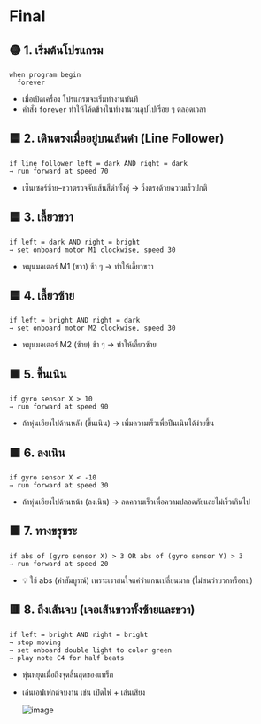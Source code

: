 # Final

## 🟡 1. เริ่มต้นโปรแกรม
  ```blocks
  when program begin
    forever
  ```
  - เมื่อเปิดเครื่อง โปรแกรมจะเริ่มทำงานทันที
  - คำสั่ง `forever` ทำให้โค้ดข้างในทำงานวนลูปไปเรื่อย ๆ ตลอดเวลา

## 🟦 2. เดินตรงเมื่ออยู่บนเส้นดำ (Line Follower)
  ```blocks
  if line follower left = dark AND right = dark
  → run forward at speed 70
  ```
  - เซ็นเซอร์ซ้าย–ขวาตรวจจับเส้นสีดำทั้งคู่ → วิ่งตรงด้วยความเร็วปกติ

## 🟦 3. เลี้ยวขวา
  ```blocks
  if left = dark AND right = bright
  → set onboard motor M1 clockwise, speed 30
  ```
  - หมุนมอเตอร์ M1 (ขวา) ช้า ๆ → ทำให้เลี้ยวขวา

## 🟦 4. เลี้ยวซ้าย
  ```blocks
  if left = bright AND right = dark
  → set onboard motor M2 clockwise, speed 30
  ```
  - หมุนมอเตอร์ M2 (ซ้าย) ช้า ๆ → ทำให้เลี้ยวซ้าย

## 🟩 5. ขึ้นเนิน
  ```blocks
  if gyro sensor X > 10
  → run forward at speed 90
  ```
  - ถ้าหุ่นเอียงไปด้านหลัง (ขึ้นเนิน) → เพิ่มความเร็วเพื่อปีนเนินได้ง่ายขึ้น

## 🟩 6. ลงเนิน
  ```blocks
  if gyro sensor X < -10
  → run forward at speed 30
  ```
  - ถ้าหุ่นเอียงไปด้านหน้า (ลงเนิน) → ลดความเร็วเพื่อความปลอดภัยและไม่เร็วเกินไป

## 🟩 7. ทางขรุขระ
  ```blocks
  if abs of (gyro sensor X) > 3 OR abs of (gyro sensor Y) > 3
  → run forward at speed 20
  ```
  - 💡 ใช้ abs (ค่าสัมบูรณ์) เพราะเราสนใจแค่ว่าแกนเปลี่ยนมาก (ไม่สนว่าบวกหรือลบ)

## 🟥 8. ถึงเส้นจบ (เจอเส้นขาวทั้งซ้ายและขวา)
  ```blocks
  if left = bright AND right = bright
  → stop moving
  → set onboard double light to color green
  → play note C4 for half beats
  ```
  - หุ่นหยุดเมื่อถึงจุดสิ้นสุดของแทร็ก
  - เล่นเอฟเฟกต์จบงาน เช่น เปิดไฟ + เล่นเสียง

    ![image](https://github.com/user-attachments/assets/8563634c-aa97-446c-b085-0371f35b5765)








